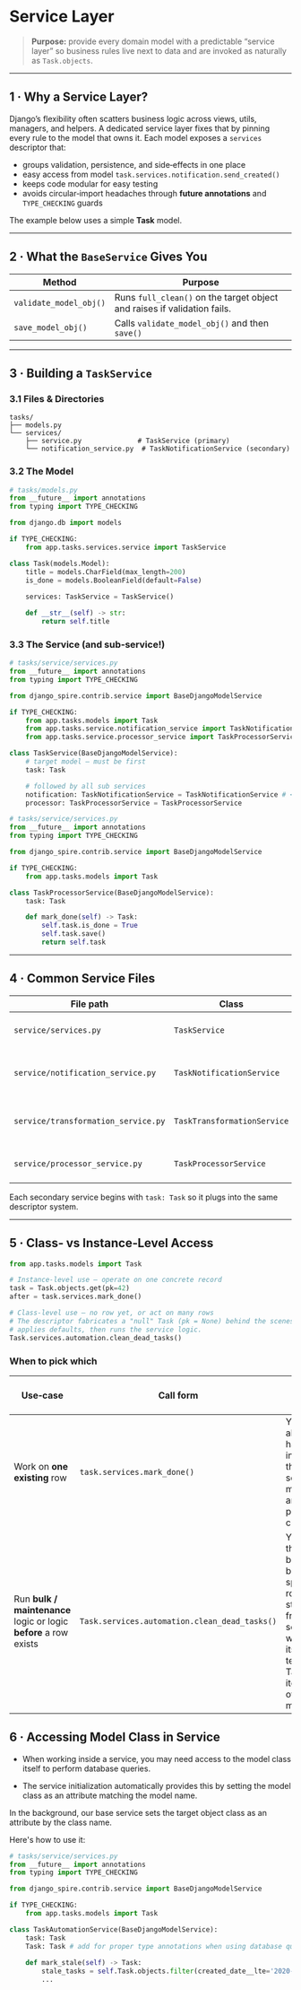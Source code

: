 # Service Layer

> **Purpose:** provide every domain model with a predictable “service layer” so business rules live next to data and are invoked as naturally as `Task.objects`.

---

## 1 · Why a Service Layer?

Django’s flexibility often scatters business logic across views, utils, managers, and helpers. A dedicated service layer fixes that by pinning every rule to the model that owns it. Each model exposes a `services` descriptor that:

* groups validation, persistence, and side‑effects in one place
* easy access from model `task.services.notification.send_created()`
* keeps code modular for easy testing
* avoids circular‑import headaches through **future annotations** and `TYPE_CHECKING` guards

The example below uses a simple **Task** model.

---

## 2 · What the `BaseService` Gives You

| Method                    | Purpose                                                                                                  |
| ------------------------- | -------------------------------------------------------------------------------------------------------- |
| `validate_model_obj()` | Runs `full_clean()` on the target object and raises if validation fails.                                 |
| `save_model_obj()`     | Calls `validate_model_obj()` and then `save()` | 


---

## 3 · Building a `TaskService`

### 3.1 Files & Directories

```
tasks/
├── models.py
└── services/
    ├── service.py              # TaskService (primary)
    └── notification_service.py  # TaskNotificationService (secondary)
```

### 3.2 The Model

```python
# tasks/models.py
from __future__ import annotations
from typing import TYPE_CHECKING

from django.db import models

if TYPE_CHECKING:
    from app.tasks.services.service import TaskService

class Task(models.Model):
    title = models.CharField(max_length=200)
    is_done = models.BooleanField(default=False)
    
    services: TaskService = TaskService()

    def __str__(self) -> str:
        return self.title
```

### 3.3 The Service (and sub‑service!)

```python
# tasks/service/services.py
from __future__ import annotations
from typing import TYPE_CHECKING

from django_spire.contrib.service import BaseDjangoModelService

if TYPE_CHECKING:
    from app.tasks.models import Task
    from app.tasks.service.notification_service import TaskNotificationService
    from app.tasks.service.processor_service import TaskProcessorService

class TaskService(BaseDjangoModelService):    
    # target model — must be first
    task: Task 

    # followed by all sub services
    notification: TaskNotificationService = TaskNotificationService # <- passing class
    processor: TaskProcessorService = TaskProcessorService
```

```python
# tasks/service/services.py
from __future__ import annotations
from typing import TYPE_CHECKING

from django_spire.contrib.service import BaseDjangoModelService

if TYPE_CHECKING:
    from app.tasks.models import Task

class TaskProcessorService(BaseDjangoModelService):    
    task: Task 

    def mark_done(self) -> Task:
        self.task.is_done = True
        self.task.save()            
        return self.task
```

---

## 4 · Common Service Files

| File path                           | Class                       | Responsibility                               |
| ----------------------------------- | --------------------------- |----------------------------------------------|
| `service/services.py`               | `TaskService`               | Parent service class that links sub services |
| `service/notification_service.py`   | `TaskNotificationService`   | Deliver messages triggered by task events    |
| `service/transformation_service.py` | `TaskTransformationService` | Turn objects into new forms of other objects |
| `service/processor_service.py`      | `TaskProcessorService`      | Processes actions on that object             |

Each secondary service begins with `task: Task` so it plugs into the same descriptor system.

---

## 5 · Class‑ vs Instance‑Level Access

```python
from app.tasks.models import Task

# Instance‑level use – operate on one concrete record
task = Task.objects.get(pk=42)
after = task.services.mark_done()  

# Class‑level use – no row yet, or act on many rows
# The descriptor fabricates a "null" Task (pk = None) behind the scenes,
# applies defaults, then runs the service logic.
Task.services.automation.clean_dead_tasks()
```

### When to pick which

| Use‑case                                                          | Call form                                     | Why it makes sense                                                                                                                |
| ----------------------------------------------------------------- | --------------------------------------------- | --------------------------------------------------------------------------------------------------------------------------------- |
| Work on **one existing** row                                      | `task.services.mark_done()`                   | You already have the instance; the service mutates it and persists changes.                                                       |
| Run **bulk / maintenance** logic or logic **before** a row exists | `Task.services.automation.clean_dead_tasks()` | You need the behaviour but not a specific row to start from; the service will create its own temporary Task or iterate over many. |

## 6 · Accessing Model Class in Service

- When working inside a service, you may need access to the model class itself to perform database queries.

- The service initialization automatically provides this by setting the model class as an attribute matching the model name.


In the background, our base service sets the target object class as an attribute by the class name. 

Here's how to use it:

```python
# tasks/service/services.py
from __future__ import annotations
from typing import TYPE_CHECKING

from django_spire.contrib.service import BaseDjangoModelService

if TYPE_CHECKING:
    from app.tasks.models import Task

class TaskAutomationService(BaseDjangoModelService):    
    task: Task    
    Task: Task # add for proper type annotations when using database queries
    
    def mark_stale(self) -> Task:
        stale_tasks = self.Task.objects.filter(created_date__lte='2020-01-01')
        ...        
```
